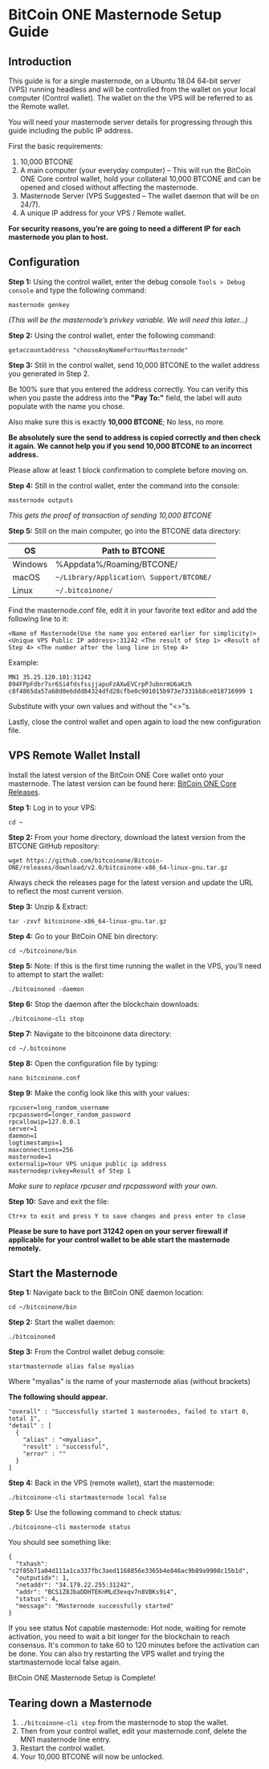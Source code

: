 BitCoin ONE Masternode Setup Guide
==========================

## Introduction

This guide is for a single masternode, on a Ubuntu 18.04 64-bit server (VPS) running headless and will be controlled from the wallet on your local computer (Control wallet). The wallet on the the VPS will be referred to as the Remote wallet.

You will need your masternode server details for progressing through this guide including the public IP address.

First the basic requirements:

1. 10,000 BTCONE
1. A main computer (your everyday computer) – This will run the BitCoin ONE Core control wallet, hold your collateral 10,000 BTCONE and can be opened and closed without affecting the masternode.
1. Masternode Server (VPS Suggested – The wallet daemon that will be on 24/7).
1. A unique IP address for your VPS / Remote wallet.

**For security reasons, you’re are going to need a different IP for each masternode you plan to host.**

## Configuration

**Step 1:** Using the control wallet, enter the debug console `Tools > Debug console` and type the following command:

```
masternode genkey
```

*(This will be the masternode’s privkey variable. We will need this later…)*

**Step 2:** Using the control wallet, enter the following command:

```
getaccountaddress "chooseAnyNameForYourMasternode"
```

**Step 3:** Still in the control wallet, send 10,000 BTCONE to the wallet address you generated in Step 2. 

Be 100% sure that you entered the address correctly. You can verify this when you paste the address into the **"Pay To:"** field, the label will auto populate with the name you chose. 

Also make sure this is exactly **10,000 BTCONE**; No less, no more.

**Be absolutely sure the send to address is copied correctly and then check it again. We cannot help you if you send 10,000 BTCONE to an incorrect address.**

Please allow at least 1 block confirmation to complete before moving on.

**Step 4:** Still in the control wallet, enter the command into the console:

```
masternode outputs
```

*This gets the proof of transaction of sending 10,000 BTCONE*

**Step 5:** Still on the main computer, go into the BTCONE data directory:

OS | Path to BTCONE 
------------ | -------------
Windows | %Appdata%/Roaming/BTCONE/
macOS | `~/Library/Application\ Support/BTCONE/`
Linux | `~/.bitcoinone/`

Find the masternode.conf file, edit it in your favorite text editor and add the following line to it:

```
<Name of Masternode(Use the name you entered earlier for simplicity)> <Unique VPS Public IP address>:31242 <The result of Step 1> <Result of Step 4> <The number after the long line in Step 4>
```

Example:

```
MN1 35.25.120.101:31242 894FPpFdbr7sr6Si4fdsfssjjapuFzAXwEVCrpPJubnrmU6aKzh c8f4865da57a68d0e6ddd84324dfd28cfbe0c901015b973e7331bb8ce018716999 1
```

Substitute with your own values and without the "<>"s.

Lastly, close the control wallet and open again to load the new configuration file.

## VPS Remote Wallet Install

Install the latest version of the BitCoin ONE Core wallet onto your masternode. The latest version can be found here: [BitCoin ONE Core Releases](https://github.com/bitcoinone/Bitcoin-ONE/releases).

**Step 1:** Log in to your VPS:

```
cd ~
```

**Step 2:** From your home directory, download the latest version from the BTCONE GitHub repository:

```
wget https://github.com/bitcoinone/Bitcoin-ONE/releases/download/v2.0/bitcoinone-x86_64-linux-gnu.tar.gz
```

Always check the releases page for the latest version and update the URL to reflect the most current version.

**Step 3:** Unzip & Extract:

```
tar -zxvf bitcoinone-x86_64-linux-gnu.tar.gz
```

**Step 4:** Go to your BitCoin ONE bin directory:

```
cd ~/bitcoinone/bin
```

**Step 5:** Note: If this is the first time running the wallet in the VPS, you’ll need to attempt to start the wallet:

```
./bitcoinoned -daemon
```

**Step 6:** Stop the daemon after the blockchain downloads:

```
./bitcoinone-cli stop
```

**Step 7:** Navigate to the bitcoinone data directory:

```
cd ~/.bitcoinone
```

**Step 8:** Open the configuration file by typing:

```
nano bitcoinone.conf
```

**Step 9:** Make the config look like this with your values:

```
rpcuser=long_random_username
rpcpassword=longer_random_password
rpcallowip=127.0.0.1
server=1
daemon=1
logtimestamps=1
maxconnections=256
masternode=1
externalip=Your VPS unique public ip address
masternodeprivkey=Result of Step 1
```

*Make sure to replace rpcuser and rpcpassword with your own.*

**Step 10:** Save and exit the file:

```
Ctr+x to exit and press Y to save changes and press enter to close
```

**Please be sure to have port 31242 open on your server firewall if applicable for your control wallet to be able start the masternode remotely.**

## Start the Masternode

**Step 1:** Navigate back to the BitCoin ONE daemon location:

```
cd ~/bitcoinone/bin
```

**Step 2:** Start the wallet daemon:

```
./bitcoinoned
```

**Step 3:** From the Control wallet debug console:

```
startmasternode alias false myalias
```

Where "myalias" is the name of your masternode alias (without brackets)

**The following should appear.**

```
"overall" : "Successfully started 1 masternodes, failed to start 0, total 1",
"detail" : [
  {
    "alias" : "<myalias>",
    "result" : "successful",
    "error" : ""
  }
]
```

**Step 4:** Back in the VPS (remote wallet), start the masternode:

```
./bitcoinone-cli startmasternode local false
```

**Step 5:** Use the following command to check status:

```
./bitcoinone-cli masternode status
```

You should see something like:

```
{
  "txhash": "c2f85b71a04d111a1ca337fbc3aed1168856e3365b4e846ac9b89a9908c15b1d",
  "outputidx": 1,
  "netaddr": "34.179.22.255:31242",
  "addr": "BCS1Z8JbaDDHTEKnMLd3exqv7n8VBKs9i4",
  "status": 4,
  "message": "Masternode successfully started"
}
```

If you see status Not capable masternode: Hot node, waiting for remote activation, you need to wait a bit longer for the blockchain to reach consensus. It's common to take 60 to 120 minutes before the activation can be done. You can also try restarting the VPS wallet and trying the startmasternode local false again.

BitCoin ONE Masternode Setup is Complete!


## Tearing down a Masternode

1. `./bitcoinone-cli stop` from the masternode to stop the wallet.
1. Then from your control wallet, edit your masternode.conf, delete the MN1 masternode line entry.
1. Restart the control wallet.
1. Your 10,000 BTCONE will now be unlocked.
